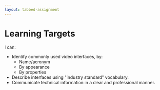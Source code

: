 ```yaml
---
layout: tabbed-assignment
---
```


# Learning Targets

I can:
* Identify commonly used video interfaces, by:
   - Name/acronym
   - By appearance
   - By properties
* Describe interfaces using "industry standard" vocabulary.
* Communicate technical information in a clear and professional manner.

<!-- Don't edit links here, change them in _data/assignment.yml instead, -->

[slides]: <{{site.data.assignment.slides}}>
[template]: <{{site.data.assignment.template}}>
